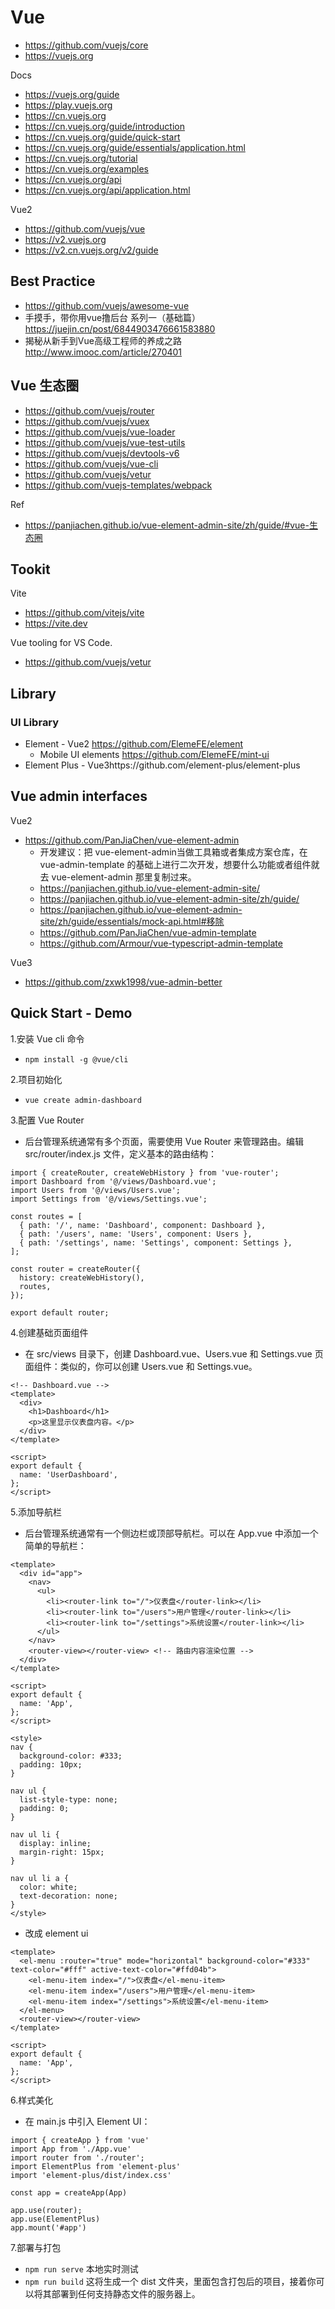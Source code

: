 # Vue
- https://github.com/vuejs/core
- https://vuejs.org

Docs
- https://vuejs.org/guide
- https://play.vuejs.org
- https://cn.vuejs.org
- https://cn.vuejs.org/guide/introduction
- https://cn.vuejs.org/guide/quick-start
- https://cn.vuejs.org/guide/essentials/application.html
- https://cn.vuejs.org/tutorial
- https://cn.vuejs.org/examples
- https://cn.vuejs.org/api
- https://cn.vuejs.org/api/application.html

Vue2
- https://github.com/vuejs/vue
- https://v2.vuejs.org
- https://v2.cn.vuejs.org/v2/guide


## Best Practice
- https://github.com/vuejs/awesome-vue
- 手摸手，带你用vue撸后台 系列一（基础篇）https://juejin.cn/post/6844903476661583880
- 揭秘从新手到Vue高级工程师的养成之路 http://www.imooc.com/article/270401


## Vue 生态圈
- https://github.com/vuejs/router
- https://github.com/vuejs/vuex
- https://github.com/vuejs/vue-loader
- https://github.com/vuejs/vue-test-utils
- https://github.com/vuejs/devtools-v6
- https://github.com/vuejs/vue-cli
- https://github.com/vuejs/vetur
- https://github.com/vuejs-templates/webpack

Ref
- https://panjiachen.github.io/vue-element-admin-site/zh/guide/#vue-生态圈



## Tookit
Vite
- https://github.com/vitejs/vite
- https://vite.dev

Vue tooling for VS Code.
- https://github.com/vuejs/vetur


## Library
### UI Library
- Element - Vue2  https://github.com/ElemeFE/element
  - Mobile UI elements https://github.com/ElemeFE/mint-ui
- Element Plus - Vue3https://github.com/element-plus/element-plus


## Vue admin interfaces
Vue2
- https://github.com/PanJiaChen/vue-element-admin
  - 开发建议：把 vue-element-admin当做工具箱或者集成方案仓库，在 vue-admin-template 的基础上进行二次开发，想要什么功能或者组件就去 vue-element-admin 那里复制过来。
  - https://panjiachen.github.io/vue-element-admin-site/
  - https://panjiachen.github.io/vue-element-admin-site/zh/guide/
  - https://panjiachen.github.io/vue-element-admin-site/zh/guide/essentials/mock-api.html#移除
  - https://github.com/PanJiaChen/vue-admin-template
  - https://github.com/Armour/vue-typescript-admin-template

Vue3
- https://github.com/zxwk1998/vue-admin-better


## Quick Start - Demo
1.安装 Vue cli 命令
- `npm install -g @vue/cli`

2.项目初始化
- `vue create admin-dashboard`

3.配置 Vue Router
- 后台管理系统通常有多个页面，需要使用 Vue Router 来管理路由。编辑 src/router/index.js 文件，定义基本的路由结构：
```
import { createRouter, createWebHistory } from 'vue-router';
import Dashboard from '@/views/Dashboard.vue';
import Users from '@/views/Users.vue';
import Settings from '@/views/Settings.vue';

const routes = [
  { path: '/', name: 'Dashboard', component: Dashboard },
  { path: '/users', name: 'Users', component: Users },
  { path: '/settings', name: 'Settings', component: Settings },
];

const router = createRouter({
  history: createWebHistory(),
  routes,
});

export default router;
```

4.创建基础页面组件
- 在 src/views 目录下，创建 Dashboard.vue、Users.vue 和 Settings.vue 页面组件：类似的，你可以创建 Users.vue 和 Settings.vue。
```
<!-- Dashboard.vue -->
<template>
  <div>
    <h1>Dashboard</h1>
    <p>这里显示仪表盘内容。</p>
  </div>
</template>

<script>
export default {
  name: 'UserDashboard',
};
</script>
```

5.添加导航栏
- 后台管理系统通常有一个侧边栏或顶部导航栏。可以在 App.vue 中添加一个简单的导航栏：
```
<template>
  <div id="app">
    <nav>
      <ul>
        <li><router-link to="/">仪表盘</router-link></li>
        <li><router-link to="/users">用户管理</router-link></li>
        <li><router-link to="/settings">系统设置</router-link></li>
      </ul>
    </nav>
    <router-view></router-view> <!-- 路由内容渲染位置 -->
  </div>
</template>

<script>
export default {
  name: 'App',
};
</script>

<style>
nav {
  background-color: #333;
  padding: 10px;
}

nav ul {
  list-style-type: none;
  padding: 0;
}

nav ul li {
  display: inline;
  margin-right: 15px;
}

nav ul li a {
  color: white;
  text-decoration: none;
}
</style>
```
- 改成 element ui
```
<template>
  <el-menu :router="true" mode="horizontal" background-color="#333" text-color="#fff" active-text-color="#ffd04b">
    <el-menu-item index="/">仪表盘</el-menu-item>
    <el-menu-item index="/users">用户管理</el-menu-item>
    <el-menu-item index="/settings">系统设置</el-menu-item>
  </el-menu>
  <router-view></router-view>
</template>

<script>
export default {
  name: 'App',
};
</script>
```

6.样式美化
- 在 main.js 中引入 Element UI： 
```
import { createApp } from 'vue'
import App from './App.vue'
import router from './router';
import ElementPlus from 'element-plus'
import 'element-plus/dist/index.css'

const app = createApp(App)

app.use(router);
app.use(ElementPlus)
app.mount('#app')
```

7.部署与打包
- `npm run serve` 本地实时测试
- `npm run build` 这将生成一个 dist 文件夹，里面包含打包后的项目，接着你可以将其部署到任何支持静态文件的服务器上。

